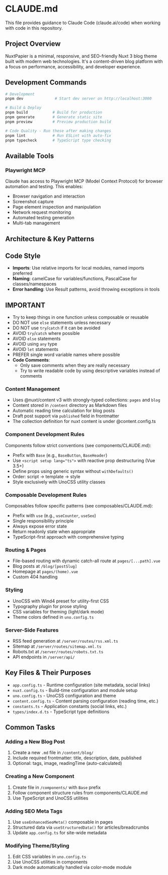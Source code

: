 # CLAUDE.md
This file provides guidance to Claude Code (claude.ai/code) when working with code in this repository.
## Project Overview

NuxtPapier is a minimal, responsive, and SEO-friendly Nuxt 3 blog theme built with modern web technologies. It's a content-driven blog platform with a focus on performance, accessibility, and developer experience.

## Development Commands

```bash
# Development
pnpm dev              # Start dev server on http://localhost:3000

# Build & Deploy
pnpm build           # Build for production
pnpm generate        # Generate static site
pnpm preview         # Preview production build

# Code Quality - Run these after making changes
pnpm lint            # Run ESLint with auto-fix
pnpm typecheck       # TypeScript type checking
```

## Available Tools

### Playwright MCP
Claude has access to Playwright MCP (Model Context Protocol) for browser automation and testing. This enables:
- Browser navigation and interaction
- Screenshot capture
- Page element inspection and manipulation
- Network request monitoring
- Automated testing generation
- Multi-tab management

## Architecture & Key Patterns

## Code Style

- **Imports**: Use relative imports for local modules, named imports preferred
- **Naming**: camelCase for variables/functions, PascalCase for classes/namespaces
- **Error handling**: Use Result patterns, avoid throwing exceptions in tools

## IMPORTANT

- Try to keep things in one function unless composable or reusable
- DO NOT use `else` statements unless necessary
- DO NOT use `try`/`catch` if it can be avoided
- AVOID `try`/`catch` where possible
- AVOID `else` statements
- AVOID using `any` type
- AVOID `let` statements
- PREFER single word variable names where possible
- **Code Comments**:
  - Only save comments when they are really necessary
  - Try to write readable code by using descriptive variables instead of comments

### Content Management
- Uses @nuxt/content v3 with strongly-typed collections: `pages` and `blog`
- Content stored in `/content` directory as Markdown files
- Automatic reading time calculation for blog posts
- Draft post support via `published` field in frontmatter
- The collection definition for nuxt content is under @content.config.ts 


### Component Development Rules
Components follow strict conventions (see components/CLAUDE.md):
- Prefix with `Base` (e.g., `BaseButton`, `BaseHeader`)
- Use `<script setup lang="ts">` with reactive prop destructuring (Vue 3.5+)
- Define props using generic syntax without `withDefaults()`
- Order: script → template → style
- Style exclusively with UnoCSS utility classes

### Composable Development Rules
Composables follow specific patterns (see composables/CLAUDE.md):
- Prefix with `use` (e.g., `useCounter`, `useSeo`)
- Single responsibility principle
- Always expose error state
- Return readonly state when appropriate
- TypeScript-first approach with comprehensive typing

### Routing & Pages
- File-based routing with dynamic catch-all route at `pages/[...path].vue`
- Blog posts at `/blog/[postSlug]`
- Homepage at `pages/(home).vue`
- Custom 404 handling

### Styling
- UnoCSS with Wind4 preset for utility-first CSS
- Typography plugin for prose styling
- CSS variables for theming (light/dark mode)
- Theme colors defined in `uno.config.ts`

### Server-Side Features
- RSS feed generation at `/server/routes/rss.xml.ts`
- Sitemap at `/server/routes/sitemap.xml.ts`
- Robots.txt at `/server/routes/robots.txt.ts`
- API endpoints in `/server/api/`

## Key Files & Their Purposes

- `app.config.ts` - Runtime configuration (site metadata, social links)
- `nuxt.config.ts` - Build-time configuration and module setup
- `uno.config.ts` - UnoCSS configuration and theme
- `content.config.ts` - Content parsing configuration (reading time, etc.)
- `constants.ts` - Application constants (social links, etc.)
- `types/index.d.ts` - TypeScript type definitions

## Common Tasks

### Adding a New Blog Post
1. Create a new `.md` file in `/content/blog/`
2. Include required frontmatter: title, description, date, published
3. Optional: tags, image, readingTime (auto-calculated)

### Creating a New Component
1. Create file in `/components/` with `Base` prefix
2. Follow component structure rules from components/CLAUDE.md
3. Use TypeScript and UnoCSS utilities

### Adding SEO Meta Tags
1. Use `useEnhancedSeoMeta()` composable in pages
2. Structured data via `useStructuredData()` for articles/breadcrumbs
3. Update `app.config.ts` for site-wide metadata

### Modifying Theme/Styling
1. Edit CSS variables in `uno.config.ts`
2. Use UnoCSS utilities in components
3. Dark mode automatically handled via color-mode module

